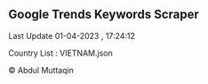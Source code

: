 

## Google Trends Keywords Scraper 
 
Last Update 01-04-2023 , 17:24:12

Country List :
VIETNAM.json



© Abdul Muttaqin 
